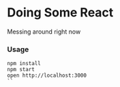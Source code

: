 Doing Some React
================

Messing around right now

### Usage

```
npm install
npm start
open http://localhost:3000
``
